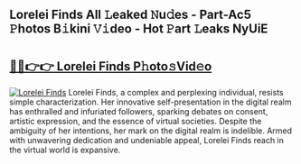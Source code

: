## Lorelei Finds All 𝙻eaked 𝙽u𝚍es - Part-Ac5 𝙿hotos B𝚒kini 𝚅𝚒deo - Hot 𝙿art 𝙻eaks NyUiE

# <h2><a href="http://ld1o9io.urlbe.top/?page=Lorelei+Finds">🔗🔗👉👉 Lorelei Finds P𝚑oto𝚜Vid𝚎o</a></h2>

[![Lorelei Finds](https://i.imgur.com/eBuTRDB.gif)](http://ld1o9io.urlbe.top/?page=Lorelei+Finds)
Lorelei Finds, a complex and perplexing individual, resists simple characterization. Her innovative self-presentation in the digital realm has enthralled and infuriated followers, sparking debates on consent, artistic expression, and the essence of virtual societies. Despite the ambiguity of her intentions, her mark on the digital realm is indelible. Armed with unwavering dedication and undeniable appeal, Lorelei Finds reach in the virtual world is expansive.
